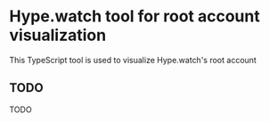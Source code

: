 # Hype.watch tool for root account visualization

This TypeScript tool is used to visualize Hype.watch's root account

## TODO
TODO